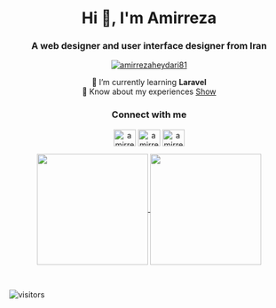 <h1 align="center">Hi 👋, I'm Amirreza</h1>
<h3 align="center">A web designer and user interface designer from Iran</h3>

<p align="center"> <a href="https://github.com/ryo-ma/github-profile-trophy"><img src="https://github-profile-trophy.vercel.app/?username=amirrezaheydari81&theme=onedark&column=5" alt="amirrezaheydari81" /></a> </p>

<p align="center">
🌱 I’m currently learning <b>Laravel</b></li>
<br/>
📄 Know about my experiences <a href="https://clarotm.ir/resume.pdf">Show</a>
</p>

<h3 align="center">Connect with me</h3>
<p align="center">
<a href="https://dev.to/amirrezaheydari" target="blank"><img align="center" src="https://raw.githubusercontent.com/rahuldkjain/github-profile-readme-generator/master/src/images/icons/Social/devto.svg" alt="amirrezaheydari" height="30" width="40" /></a>
<a href="https://linkedin.com/in/amirreza-heydari" target="blank"><img align="center" src="https://raw.githubusercontent.com/rahuldkjain/github-profile-readme-generator/master/src/images/icons/Social/linked-in-alt.svg" alt="amirreza-heydari" height="30" width="40" /></a>
<a href="https://instagram.com/amirrezaheydariinsta" target="blank"><img align="center" src="https://raw.githubusercontent.com/rahuldkjain/github-profile-readme-generator/master/src/images/icons/Social/instagram.svg" alt="amirrezaheydariinsta" height="30" width="40" /></a>
</p>

<p align="center">
  <a href="https://github.com/anuraghazra/github-readme-stats">
  <img height=200 align="center" src="https://github-readme-stats.vercel.app/api?username=Amirrezaheydari81&theme=dark" />
</a>
<a href="https://github.com/anuraghazra/convoychat">
  <img height=200 align="center" src="https://github-readme-stats.vercel.app/api/top-langs?username=Amirrezaheydari81&layout=compact&langs_count=8&card_width=320&theme=dark" />
</a>
</p>

<br/>

![visitors](https://visitor-badge.laobi.icu/badge?page_id=amirrezaheydari81.amirrezaheydari81) 

<!---
### 🔶Certificate

- **Google Analytics for Beginners** [Visti](https://analytics.google.com/analytics/academy/certificate/X7fKwZ_VTP-8V_-mlmCGYw)

- **Introduction to Data Studio** [Visti](https://analytics.google.com/analytics/academy/certificate/UsNMZbPHRPyKzoL4f0ZHLA)

- **Google Tag Manager Fundamentals** [Visti](https://analytics.google.com/analytics/academy/certificate/k5yUuE6qTmqnW9VqQKmz-Q)

- **Advanced Google Analytics** [Visti](https://analytics.google.com/analytics/academy/certificate/RSubvhFnTMaC8zhJXqqoKA)

- **Google Analytics for Power Users** [Visit](https://analytics.google.com/analytics/academy/certificate/qDdHPKoiTQuGqoGDw3zkUg)

- **Getting Started With Google Analytics 360** [Visti](https://analytics.google.com/analytics/academy/certificate/pzRCRhdxQ3GOl_kk_UxB8A)
-->



